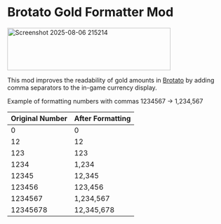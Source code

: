 # Brotato Gold Formatter Mod
<img width="372" height="97" alt="Screenshot 2025-08-06 215214" src="https://github.com/user-attachments/assets/adb80108-7a8e-4cea-b7b0-79807d07cc7e" />

This mod improves the readability of gold amounts in [Brotato](https://store.steampowered.com/app/1942280/Brotato/) by adding comma separators to the in-game currency display.

Example of formatting numbers with commas 1234567 → 1,234,567

| Original Number | After Formatting  |
|-----------------|-------------------|
| 0               | 0                 |
| 12              | 12                |
| 123             | 123               |
| 1234            | 1,234             |
| 12345           | 12,345            |
| 123456          | 123,456           |
| 1234567         | 1,234,567         |
| 12345678        | 12,345,678        |
